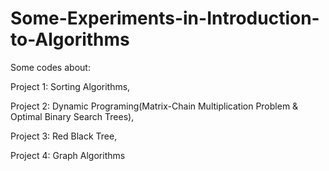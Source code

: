 # Some-Experiments-in-Introduction-to-Algorithms
Some codes about: 

Project 1: Sorting Algorithms, 

Project 2: Dynamic Programing(Matrix-Chain Multiplication Problem &amp; Optimal Binary Search Trees), 

Project 3: Red Black Tree,

Project 4: Graph Algorithms
